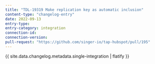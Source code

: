 ```yaml
---
title: "TDL-19319 Make replication key as automatic inclusion"
content-type: "changelog-entry"
date: 2022-09-13
entry-type: 
entry-category: integration
connection-id: 
connection-version: 
pull-request: "https://github.com/singer-io/tap-hubspot/pull/195"
---
```

{{ site.data.changelog.metadata.single-integration | flatify }}